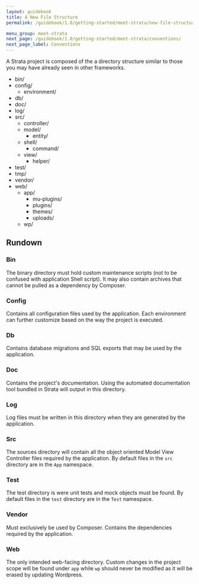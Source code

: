 ```yaml
---
layout: guidebook
title: A New File Structure
permalink: /guidebook/1.0/getting-started/meet-strata/new-file-structure/

menu_group: meet-strata
next_page: /guidebook/1.0/getting-started/meet-strata/conventions/
next_page_label: Conventions
---
```


A Strata project is composed of the a directory structure similar to those you may have already seen in other frameworks.

* bin/
* config/
  * environment/
* db/
* doc/
* log/
* src/
  * controller/
  * model/
    * entity/
  * shell/
    * command/
  * view/
    * helper/
* test/
* tmp/
* vendor/
* web/
  * app/
    * mu-plugins/
    * plugins/
    * themes/
    * uploads/
  * wp/


## Rundown

### Bin

The binary directory must hold custom maintenance scripts (not to be confused with application Shell script). It may also contain archives that cannot be pulled as a dependency by Composer.

### Config

Contains all configuration files used by the application. Each environment can further customize based on the way the project is executed.

### Db

Contains database migrations and SQL exports that may be used by the application.

### Doc

Contains the project's documentation. Using the automated documentation tool bundled in Strata will output in this directory.

### Log

Log files must be written in this directory when they are generated by the application.

### Src

The sources directory will contain all the object oriented Model View Controller files required by the application. By default files in the `src` directory are in the `App` namespace.

### Test

The test directory is were unit tests and mock objects must be found. By default files in the `test` directory are in the `Test` namespace.

### Vendor

Must exclusively be used by Composer. Contains the dependencies required by the application.

### Web

The only intended web-facing directory. Custom changes in the project scope will be found under `app` while `wp` should never be modified as it will be erased by updating Wordpress.
